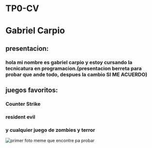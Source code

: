 # TP0-CV
# Gabriel Carpio

## presentacion:
### hola mi nombre es gabriel carpio y estoy cursando la tecnicatura en programacion.(presentacion berreta para probar que ande todo, despues la cambio SI ME ACUERDO) 

## juegos favoritos:
### Counter Strike
### resident evil 
### y cualquier juego de zombies y terror

![primer foto meme que encontre pa probar](c:\Users\gabri\Desktop\proyectoswollok\tp0\tp0-cv-GabrielCarpio3\images\meme.jpg)